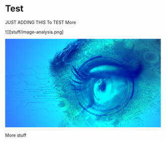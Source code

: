 # Test


JUST ADDING THIS To TEST More




![][stuff/image-analysis.png]

<img src="stuff/image-analysis.png">

More stuff
